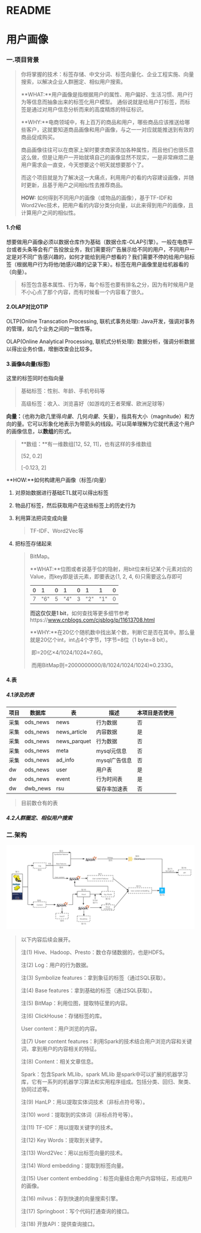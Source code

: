 # README

# 用户画像

### 一.项目背景

> 你将掌握的技术：标签存储、中文分词、标签向量化、企业工程实施、向量搜索，以解决企业人群圈定、相似用户搜索。
>
> **WHAT:**用户画像是指根据用户的属性、用户偏好、生活习惯、用户行为等信息而抽象出来的标签化用户模型。 通俗说就是给用户打标签，而标签是通过对用户信息分析而来的高度精炼的特征标识。 
>
> **WHY:**电商领域中，有上百万的商品和用户，哪些商品应该推送给哪些客户，这就要知道商品画像和用户画像，与之一一对应就能推送到有效的商品促成购买。
>
> ​          商品画像往往可以在商家上架时要求商家添加各种属性，而且他们也很乐意这么做，但是让用户一开始就填自己的画像显然不现实，一是非常麻烦二是用户需求会一直变，今天想要这个明天就想要那个了。 
>
> ​           而这个项目就是为了解决这一大痛点，利用用户的看的内容建设画像，并随时更新，且基于用户之间相似性去推荐商品。
>
> **HOW:** 如何得到不同用户的画像（或物品的画像），基于TF-IDF和Word2Vec技术，把用户看的内容分类分向量，以此来得到用户的画像，且计算用户之间的相似性。

#### 1.介绍

想要做用户画像必须以数据仓库作为基础（数据仓库-OLAP引擎）。一般在电商平台或者头条等会有广告投放业务，我们需要将广告展示给不同的用户，不同用户一定是对不同广告感兴趣的，如何才能给到用户想看的？我们需要不停的给用户贴标签（根据用户行为将他/她感兴趣的记录下来）。标签在用户画像里是给机器看的（向量）。

> 标签包含基本属性、行为等，每个标签也要有排名之分，因为有时候用户是不小心点了那个内容，而有时候看一个内容看了很久。

#### 2.OLAP对比OTIP

OLTP(Online Transcation Processing, 联机式事务处理): Java开发，强调对事务的管理，如几个业务之间的一致性等。

OLAP(Online Analytical Processing, 联机式分析处理): 数据分析，强调分析数据以得出业务价值，增删改查会比较多。

#### 3.画像&向量(标签)

这里的标签同时也指向量

> 基础标签：性别、年龄、手机号码等
>
> 高级标签：收入、浏览喜好（如游戏的王者荣耀、欧洲足球等）

**向量：**（也称为欧几里得*向量*、几何*向量*、矢量），指具有大小（magnitude）和方向的量。它可以形象化地表示为带箭头的线段。可以简单理解为它就代表这个用户的画像信息，以**数组**的形式。

> **数组：**有一维数组[12, 52, 11]，也有这样的多维数组
>
> [52, 0.2]
>
> [-0.123, 2]

**HOW:**如何构建用户画像（标签/向量）

1. 对原始数据进行基础ETL就可以得出标签

2. 物品打标签，然后获取用户在这些标签上的历史行为

3. 利用算法把词变成向量

   > TF-IDF、Word2Vec等

4. 把标签存储起来

   > BitMap。
   >
   > **WHAT:**位图或者说基于位的隐射，用bit位来标记某个元素对应的Value，而key即是该元素，即要表达{1, 2, 4, 6}只需要这么存即可
   >
   > | 0    | 1    | 0    | 1    | 0    | 1    | 1    | 0    |
   > | ---- | ---- | ---- | ---- | ---- | ---- | ---- | ---- |
   > | 7    | "6"  | 5    | "4"  | 3    | "2"  | "1"  | 0    |
   >
   > **而这仅仅是1 bit**，如何查找等更多细节参考https://www.cnblogs.com/cjsblog/p/11613708.html
   >
   > **WHY:**在20亿个随机数中找出某个数，判断它是否在其中。那么量就是20亿个int，int占4个字节，1字节=8位（1 byte=8 bit）。
   >
   > ​    即=20亿×4/1024/1024≈7.6G。
   >
   > ​    而用BitMap则=2000000000/8/1024/1024/1024)≈0.233G。

#### 4.表

##### 4.1涉及的表

| 项目 | 数据库   | 表           | 描述          | 本项目是否使用 |
| ---- | -------- | ------------ | ------------- | -------------- |
| 采集 | ods_news | news         | 行为数据      | 否             |
| 采集 | ods_news | news_article | 内容数据      | 是             |
| 采集 | ods_news | news_parquet | 行为数据      | 否             |
| 采集 | ods_news | meta         | mysql元信息   | 否             |
| 采集 | ods_news | ad_info      | mysql广告信息 | 否             |
| dw   | ods_news | user         | 用户表        | 是             |
| dw   | ods_news | event        | 行为时间表    | 是             |
| dw   | dwb_news | rsu          | 留存率加速表  | 否             |

> 目前数仓有的表

##### 4.2人群圈定、相似用户搜索

### 二.架构

![用户画像架构图](assets/用户画像架构图.png)

> 以下内容后续会展开。
>
> 注(1) Hive、Hadoop、Presto：数仓存储数据的，也是HDFS。
>
> 注(2) Log：用户的行为数据。
>
> 注(3) Symbolize features：拿到象征的标签（通过SQL获取）。
>
> 注(4) Base features：拿到基础的标签（通过SQL获取）。
>
> 注(5) BitMap：利用位图，提取特征里的内容。
>
> 注(6) ClickHouse：存储标签的库。
>
> User content：用户浏览的内容。
>
> 注(7)  User content features：利用Spark的技术结合用户浏览内容和关键词，拿到用户的内容相关的特征。
>
> 注(8) Content：相关文章信息。
>
> Spark：包含Spark MLlib，spark MLlib 是spark中可以扩展的机器学习库，它有一系列的机器学习算法和实用程序组成。包括分类、回归、聚类、协同过滤等。
>
> 注(9) HanLP：用以提取实体词技术（非标点符号等）。
>
> 注(10) word：提取到的实体词（非标点符号等）。
>
> 注(11) TF-IDF：用以提取关键字的技术。
>
> 注(12) Key Words：提取到关键字。
>
> 注(13) Word2Vec：用以出标签向量的技术。
>
> 注(14) Word embedding：提取到标签向量。
>
> 注(15) User content embedding：标签向量结合用户内容特征，形成用户的画像。
>
> 注(16) milvus：存到快速的向量搜索引擎。
>
> 注(17) Springboot：写个代码打通查询的接口。
>
> 注(18) 开放API：提供查询接口。

